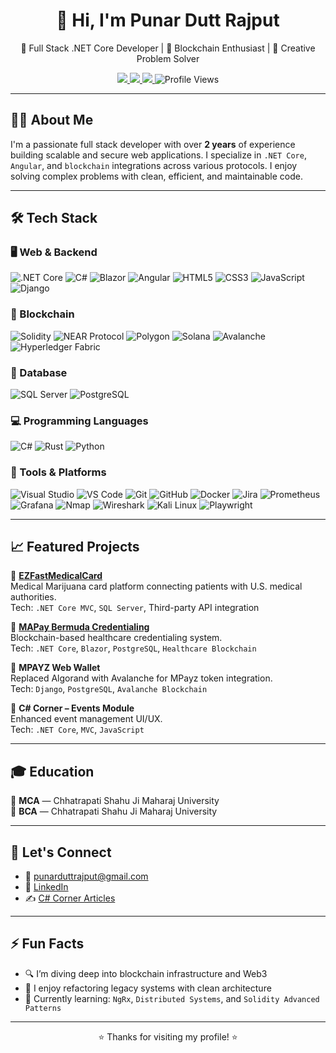 <h1 align="center">👋 Hi, I'm Punar Dutt Rajput</h1>

<p align="center">
  🚀 Full Stack .NET Core Developer | 🧱 Blockchain Enthusiast | 🧠 Creative Problem Solver
</p>

<p align="center">
  <a href="https://www.linkedin.com/in/punar-dutt-rajput-269636206/">
    <img src="https://img.shields.io/badge/LinkedIn-%230077B5.svg?style=flat&logo=linkedin&logoColor=white" />
  </a>
  <a href="mailto:punarduttrajput@gmail.com">
    <img src="https://img.shields.io/badge/Gmail-%23114836.svg?style=flat&logo=gmail&logoColor=white" />
  </a>
  <a href="https://www.c-sharpcorner.com/members/punar-dutt-rajput">
    <img src="https://img.shields.io/badge/CSharp_Corner-orange?style=flat&logo=c-sharp&logoColor=white" />
  </a>
  <img src="https://komarev.com/ghpvc/?username=punardutt&style=flat&color=brightgreen" alt="Profile Views" />
</p>

---

## 🧑‍💻 About Me

I'm a passionate full stack developer with over **2 years** of experience building scalable and secure web applications. I specialize in `.NET Core`, `Angular`, and `blockchain` integrations across various protocols. I enjoy solving complex problems with clean, efficient, and maintainable code.

---

## 🛠️ Tech Stack

### 🖥️ Web & Backend  
![.NET Core](https://img.shields.io/badge/.NET%20Core-512BD4?style=flat&logo=dotnet&logoColor=white)
![C#](https://img.shields.io/badge/C%23-239120?style=flat&logo=c-sharp&logoColor=white)
![Blazor](https://img.shields.io/badge/Blazor-5C2D91?style=flat&logo=blazor&logoColor=white)
![Angular](https://img.shields.io/badge/Angular-DD0031?style=flat&logo=angular&logoColor=white)
![HTML5](https://img.shields.io/badge/HTML5-E34F26?style=flat&logo=html5&logoColor=white)
![CSS3](https://img.shields.io/badge/CSS3-1572B6?style=flat&logo=css3&logoColor=white)
![JavaScript](https://img.shields.io/badge/JavaScript-F7DF1E?style=flat&logo=javascript&logoColor=black)
![Django](https://img.shields.io/badge/Django-092E20?style=flat&logo=django&logoColor=white)

### 🧠 Blockchain  
![Solidity](https://img.shields.io/badge/Solidity-363636?style=flat&logo=solidity&logoColor=white)
![NEAR Protocol](https://img.shields.io/badge/NEAR-black?style=flat&logo=near&logoColor=white)
![Polygon](https://img.shields.io/badge/Polygon-8247E5?style=flat&logo=polygon&logoColor=white)
![Solana](https://img.shields.io/badge/Solana-00FFA3?style=flat&logo=solana&logoColor=black)
![Avalanche](https://img.shields.io/badge/Avalanche-E84142?style=flat&logo=avalanche&logoColor=white)
![Hyperledger Fabric](https://img.shields.io/badge/Hyperledger_Fabric-1C1C1C?style=flat&logo=hyperledger&logoColor=white)

### 💾 Database  
![SQL Server](https://img.shields.io/badge/SQL_Server-CC2927?style=flat&logo=microsoftsqlserver&logoColor=white)
![PostgreSQL](https://img.shields.io/badge/PostgreSQL-336791?style=flat&logo=postgresql&logoColor=white)

### 💻 Programming Languages  
![C#](https://img.shields.io/badge/C%23-239120?style=flat&logo=c-sharp&logoColor=white)
![Rust](https://img.shields.io/badge/Rust-000000?style=flat&logo=rust&logoColor=white)
![Python](https://img.shields.io/badge/Python-3776AB?style=flat&logo=python&logoColor=white)

### 🔧 Tools & Platforms  
![Visual Studio](https://img.shields.io/badge/Visual%20Studio-5C2D91?style=flat&logo=visualstudio&logoColor=white)
![VS Code](https://img.shields.io/badge/VSCode-007ACC?style=flat&logo=visual-studio-code&logoColor=white)
![Git](https://img.shields.io/badge/Git-F05032?style=flat&logo=git&logoColor=white)
![GitHub](https://img.shields.io/badge/GitHub-181717?style=flat&logo=github&logoColor=white)
![Docker](https://img.shields.io/badge/Docker-2496ED?style=flat&logo=docker&logoColor=white)
![Jira](https://img.shields.io/badge/Jira-0052CC?style=flat&logo=jira&logoColor=white)
![Prometheus](https://img.shields.io/badge/Prometheus-E6522C?style=flat&logo=prometheus&logoColor=white)
![Grafana](https://img.shields.io/badge/Grafana-F46800?style=flat&logo=grafana&logoColor=white)
![Nmap](https://img.shields.io/badge/Nmap-0078D7?style=flat&logo=windows-terminal&logoColor=white)
![Wireshark](https://img.shields.io/badge/Wireshark-1679A7?style=flat&logo=wireshark&logoColor=white)
![Kali Linux](https://img.shields.io/badge/Kali_Linux-268BEE?style=flat&logo=kalilinux&logoColor=white)
![Playwright](https://img.shields.io/badge/Playwright-2EAD33?style=flat&logo=microsoft&logoColor=white)

---

## 📈 Featured Projects

🔹 **[EZFastMedicalCard](https://ezfastmedicalcard.com/)**  
Medical Marijuana card platform connecting patients with U.S. medical authorities.  
Tech: `.NET Core MVC`, `SQL Server`, Third-party API integration  

🔹 **[MAPay Bermuda Credentialing](https://bermuda.mapay.com/)**  
Blockchain-based healthcare credentialing system.  
Tech: `.NET Core`, `Blazor`, `PostgreSQL`, `Healthcare Blockchain`

🔹 **MPAYZ Web Wallet**  
Replaced Algorand with Avalanche for MPayz token integration.  
Tech: `Django`, `PostgreSQL`, `Avalanche Blockchain`

🔹 **C# Corner – Events Module**  
Enhanced event management UI/UX.  
Tech: `.NET Core`, `MVC`, `JavaScript`

---

## 🎓 Education

📘 **MCA** — Chhatrapati Shahu Ji Maharaj University  
📗 **BCA** — Chhatrapati Shahu Ji Maharaj University

---

## 🤝 Let's Connect

- 📧 [punarduttrajput@gmail.com](mailto:punarduttrajput@gmail.com)  
- 💼 [LinkedIn](https://www.linkedin.com/in/punar-dutt-rajput-269636206/)  
- ✍️ [C# Corner Articles](https://www.c-sharpcorner.com/members/punar-dutt-rajput)

---

## ⚡ Fun Facts

- 🔍 I’m diving deep into blockchain infrastructure and Web3  
- 🎯 I enjoy refactoring legacy systems with clean architecture  
- 🌱 Currently learning: `NgRx`, `Distributed Systems`, and `Solidity Advanced Patterns`

---

<p align="center">⭐️ Thanks for visiting my profile! ⭐️</p>
